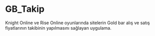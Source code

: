# GB_Takip
 Knight Online ve Rise Online oyunlarında sitelerin Gold bar alış ve satış fiyatlarının takibinin yapılmasını sağlayan uygulama.

